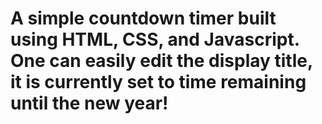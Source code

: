 # A simple countdown timer built using HTML, CSS, and Javascript. One can easily edit the display title, it is currently set to time remaining until the new year!
